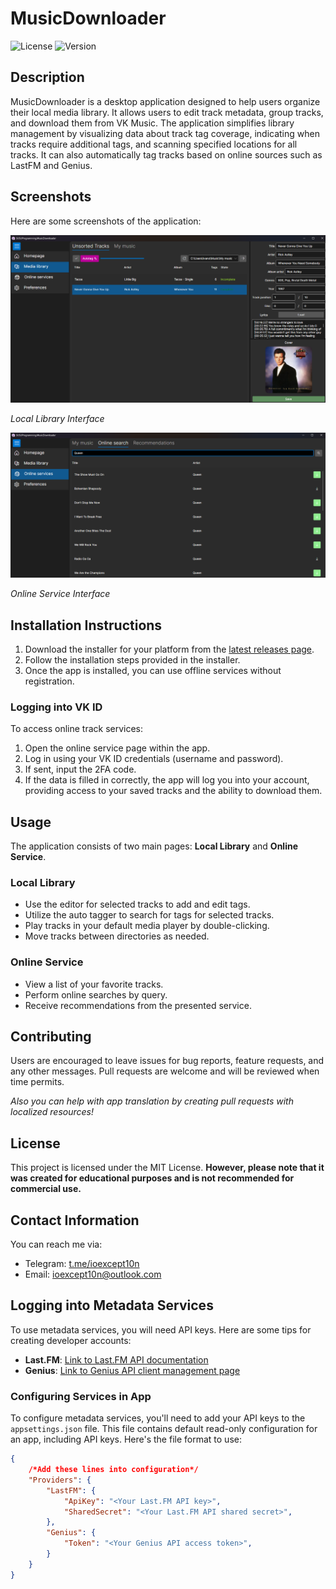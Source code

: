 # MusicDownloader

![License](https://img.shields.io/badge/license-MIT-blue) ![Version](https://img.shields.io/badge/version-1.3.3-blue)

## Description
MusicDownloader is a desktop application designed to help users organize their local media library. It allows users to edit track metadata, group tracks, and download them from VK Music. The application simplifies library management by visualizing data about track tag coverage, indicating when tracks require additional tags, and scanning specified locations for all tracks. It can also automatically tag tracks based on online sources such as LastFM and Genius.

## Screenshots
Here are some screenshots of the application:

![Local Library](images/TracksView.png)

*Local Library Interface*

![Online Service](images/OnlineSearchView.png)

*Online Service Interface*

## Installation Instructions
1. Download the installer for your platform from the [latest releases page](https://github.com/IOExcept10n/MusicDownloader/releases/latest).
2. Follow the installation steps provided in the installer.
3. Once the app is installed, you can use offline services without registration.

### Logging into VK ID
To access online track services:
1. Open the online service page within the app.
2. Log in using your VK ID credentials (username and password).
3. If sent, input the 2FA code.
4. If the data is filled in correctly, the app will log you into your account, providing access to your saved tracks and the ability to download them.

## Usage
The application consists of two main pages: **Local Library** and **Online Service**.

### Local Library
- Use the editor for selected tracks to add and edit tags.
- Utilize the auto tagger to search for tags for selected tracks.
- Play tracks in your default media player by double-clicking.
- Move tracks between directories as needed.

### Online Service
- View a list of your favorite tracks.
- Perform online searches by query.
- Receive recommendations from the presented service.


## Contributing
Users are encouraged to leave issues for bug reports, feature requests, and any other messages. Pull requests are welcome and will be reviewed when time permits.

*Also you can help with app translation by creating pull requests with localized resources!*

## License
This project is licensed under the MIT License. **However, please note that it was created for educational purposes and is not recommended for commercial use.**

## Contact Information
You can reach me via:
- Telegram: [t.me/ioexcept10n](https://t.me/ioexcept10n)
- Email: [ioexcept10n@outlook.com](mailto:ioexcept10n@outlook.com)

## Logging into Metadata Services
To use metadata services, you will need API keys. Here are some tips for creating developer accounts:
- **Last.FM**: [Link to Last.FM API documentation](https://www.last.fm/api)
- **Genius**: [Link to Genius API client management page](http://genius.com/api-clients)

### Configuring Services in App
To configure metadata services, you'll need to add your API keys to the `appsettings.json` file.
This file contains default read-only configuration for an app, including API keys.
Here's the file format to use:
```json
{
    /*Add these lines into configuration*/
    "Providers": {
        "LastFM": {
            "ApiKey": "<Your Last.FM API key>",
            "SharedSecret": "<Your Last.FM API shared secret>",
        },
        "Genius": { 
            "Token": "<Your Genius API access token>",
        }
    }
}
```
